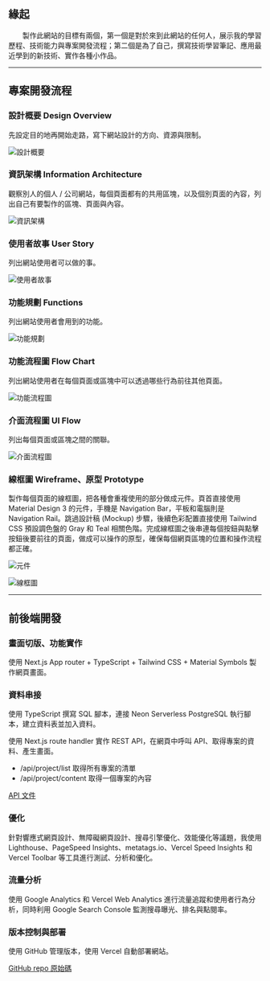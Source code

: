 ## 緣起

　　製作此網站的目標有兩個，第一個是對於來到此網站的任何人，展示我的學習歷程、技術能力與專案開發流程；第二個是為了自己，撰寫技術學習筆記、應用最近學到的新技術、實作各種小作品。

---

## 專案開發流程

### 設計概要 Design Overview

先設定目的地再開始走路，寫下網站設計的方向、資源與限制。

![設計概要](/image/project/personal-website-design-overview.png)

### 資訊架構 Information Architecture

觀察別人的個人 / 公司網站，每個頁面都有的共用區塊，以及個別頁面的內容，列出自己有要製作的區塊、頁面與內容。

![資訊架構](/image/project/personal-website-information-architecture.png)

### 使用者故事 User Story

列出網站使用者可以做的事。

![使用者故事](/image/project/personal-website-user-story.png)

### 功能規劃 Functions

列出網站使用者會用到的功能。

![功能規劃](/image/project/personal-website-functions.png)

### 功能流程圖 Flow Chart

列出網站使用者在每個頁面或區塊中可以透過哪些行為前往其他頁面。

![功能流程圖](/image/project/personal-website-flow-chart.png)

### 介面流程圖 UI Flow

列出每個頁面或區塊之間的關聯。

![介面流程圖](/image/project/personal-website-ui-flow.png)

### 線框圖 Wireframe、原型 Prototype

製作每個頁面的線框圖，把各種會重複使用的部分做成元件。頁首直接使用 Material Design 3 的元件，手機是 Navigation Bar，平板和電腦則是 Navigation Rail。跳過設計稿 (Mockup) 步驟，後續色彩配置直接使用 Tailwind CSS 預設調色盤的 Gray 和 Teal 相關色階。完成線框圖之後串連每個按鈕與點擊按鈕後要前往的頁面，做成可以操作的原型，確保每個網頁區塊的位置和操作流程都正確。

![元件](/image/project/personal-website-components.png)

![線框圖](/image/project/personal-website-wireframe.png)

---

## 前後端開發

### 畫面切版、功能實作

使用 Next.js App router + TypeScript + Tailwind CSS + Material Symbols 製作網頁畫面。

### 資料串接

使用 TypeScript 撰寫 SQL 腳本，連接 Neon Serverless PostgreSQL 執行腳本，建立資料表並加入資料。

使用 Next.js route handler 實作 REST API，在網頁中呼叫 API、取得專案的資料、產生畫面。

* /api/project/list 取得所有專案的清單
* /api/project/content 取得一個專案的內容

[API 文件](/api-doc)

### 優化

針對響應式網頁設計、無障礙網頁設計、搜尋引擎優化、效能優化等議題，我使用 Lighthouse、PageSpeed Insights、metatags.io、Vercel Speed Insights 和 Vercel Toolbar 等工具進行測試、分析和優化。

### 流量分析

使用 Google Analytics 和 Vercel Web Analytics 進行流量追蹤和使用者行為分析，同時利用 Google Search Console 監測搜尋曝光、排名與點閱率。

### 版本控制與部署

使用 GitHub 管理版本，使用 Vercel 自動部署網站。

[GitHub repo 原始碼](https://github.com/TzuHanChen/personal-website)
